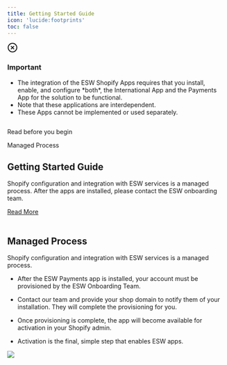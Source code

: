 ```yaml
---
title: Getting Started Guide
icon: 'lucide:footprints'
toc: false
---
```


<div class="bg-red-50 border border-red-200 text-sm text-red-800 rounded-lg p-4 dark:bg-red-800/10 dark:border-red-900 dark:text-red-500" role="alert" tabindex="-1" aria-labelledby="hs-with-list-label">
  <div class="flex">
    <div class="shrink-0">
      <svg class="shrink-0 size-4 mt-0.5" xmlns="http://www.w3.org/2000/svg" width="24" height="24" viewBox="0 0 24 24" fill="none" stroke="currentColor" stroke-width="2" stroke-linecap="round" stroke-linejoin="round">
        <circle cx="12" cy="12" r="10"></circle>
        <path d="m15 9-6 6"></path>
        <path d="m9 9 6 6"></path>
      </svg>
    </div>
    <div class="ms-4">
      <h3 id="hs-with-list-label" class="text-sm font-semibold">
        Important
      </h3>
      <div class="mt-2 text-sm text-red-700 dark:text-red-400">
        <ul class="list-disc space-y-1 ps-5">
          <li>
            The integration of the ESW Shopify Apps requires that you install, enable, and configure *both*, the International App and the Payments App for the solution to be functional.
          </li>
          <li>
            Note that these applications are interdependent.
          </li>
          <li>
            These Apps cannot be implemented or used separately.
          </li>
        </ul>
      </div>
    </div>
  </div>
</div>

<div class="container mx-auto p-4 md:py-4 px-0 md:p-10 md:px-0">
  <div class="relative px-10 md:p-0 transform duration-500 shadow-sm">
    <img class="xl:max-w-6xl" src="/e9d97aa0-f187-47e8-ab8a-34c41cc5eac6.webp" alt="">
    <div class="content bg-white dark:bg-gray-900 p-2 pt-8 md:p-12 pb-12 lg:max-w-lg w-full lg:absolute top-48 left-2 opacity-85">
      <div class="flex justify-between font-bold text-sm">
        <p class="text-black dark:text-white">Read before you begin</p>
        <p class="text-gray-400 dark:text-gray-300">Managed Process</p>
      </div>
      <h2 class="text-3xl font-semibold mt-4 md:mt-10 text-black dark:text-white">Getting Started Guide</h2>
      <p class="my-3 text-justify font-medium text-gray-700 dark:text-gray-300 md:tracking-normal leading-relaxed">
        Shopify configuration and integration with ESW services is a managed process. After the apps are installed, please contact the ESW onboarding team.
      </p>
      <a href="https://esw-know.vercel.app/shopify/getting-started-guide/getting-started#managed-process" 
   class="mt-2 md:mt-5 p-3 px-5 bg-black text-white font-bold text-sm hover:bg-purple-800 inline-block">
  Read More
</a>
    </div>
  </div>

<br>



## Managed Process

Shopify configuration and integration with ESW services is a managed process.

- After the ESW Payments app is installed, your account must be provisioned by the ESW Onboarding Team.

- Contact our team and provide your shop domain to notify them of your installation. They will complete the provisioning for you.

- Once provisioning is complete, the app will become available for activation in your Shopify admin.

- Activation is the final, simple step that enables ESW apps.


[![](https://mermaid.ink/img/pako:eNp1kk1v2zAMhv8KwbMTuHY-bB0KBC0QFGiBAE4ugy-axTjCbMmV6XZekP8-KU57ySZdSPF5KUrkGSurCAX29D6QqehZy9rJtjTglxzYmqH9SW7yO-lYV7qThuEAsodD_69QEULFyXb6OMJGtdrcM_vA7KlnbWrYkdNW3UPbAG3t7FV_UHlLcpg9PhYCXkzPsmmAT-RtJmcka2tkA5uu-y-5k2NLhvs7aKMUSHiT7hfxFCh8YC_gyRo1VAx8K5UtfMhGK8kEx8FU06Wax0m196qtgJ2zFZGCT80nqO2s8Q8Aa8D_bTgO6vCeaWOELblWauX7cA55SvTFtlSi8KbyRZVYmovnQkOK0VQo2A0UobNDfUJxlE3vvaELiW8d_D71P_nD2vZLUrtwz01ORpF7soNhFFl2ZVGc8TeKh2Uyz-M0XyyzbB2nWbyMcESxepgnizTP4zhe5Wm-Xl8i_HPNHs-zVZokmUdXWRxniyRCUpqte5sm7Dpol78YBsoJ?type=png)](https://mermaid.live/edit#pako:eNp1kk1v2zAMhv8KwbMTuHY-bB0KBC0QFGiBAE4ugy-axTjCbMmV6XZekP8-KU57ySZdSPF5KUrkGSurCAX29D6QqehZy9rJtjTglxzYmqH9SW7yO-lYV7qThuEAsodD_69QEULFyXb6OMJGtdrcM_vA7KlnbWrYkdNW3UPbAG3t7FV_UHlLcpg9PhYCXkzPsmmAT-RtJmcka2tkA5uu-y-5k2NLhvs7aKMUSHiT7hfxFCh8YC_gyRo1VAx8K5UtfMhGK8kEx8FU06Wax0m196qtgJ2zFZGCT80nqO2s8Q8Aa8D_bTgO6vCeaWOELblWauX7cA55SvTFtlSi8KbyRZVYmovnQkOK0VQo2A0UobNDfUJxlE3vvaELiW8d_D71P_nD2vZLUrtwz01ORpF7soNhFFl2ZVGc8TeKh2Uyz-M0XyyzbB2nWbyMcESxepgnizTP4zhe5Wm-Xl8i_HPNHs-zVZokmUdXWRxniyRCUpqte5sm7Dpol78YBsoJ)